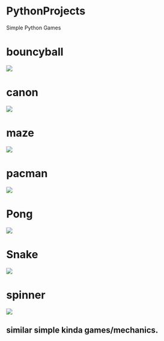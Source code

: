 # PythonProjects
Simple Python Games

# bouncyball
![](vid/1.gif)

# canon
![](vid/2.gif)

# maze
![](vid/3.gif)

# pacman
![](vid/4.gif)

# Pong
![](vid/5.gif)

# Snake
![](vid/6.gif)

# spinner
![](vid/7.gif)

## similar simple kinda games/mechanics.
